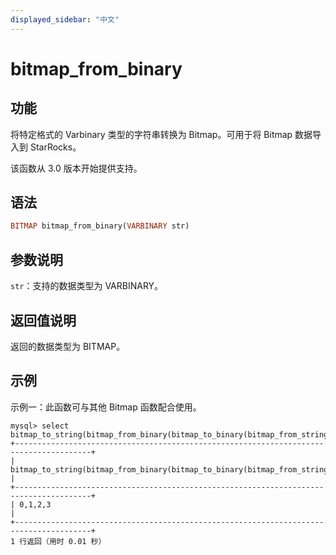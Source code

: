 ```yaml
---
displayed_sidebar: "中文"
---
```


# bitmap_from_binary

## 功能

将特定格式的 Varbinary 类型的字符串转换为 Bitmap。可用于将 Bitmap 数据导入到 StarRocks。

该函数从 3.0 版本开始提供支持。

## 语法

```Haskell
BITMAP bitmap_from_binary(VARBINARY str)
```

## 参数说明

`str`：支持的数据类型为 VARBINARY。

## 返回值说明

返回的数据类型为 BITMAP。

## 示例

示例一：此函数可与其他 Bitmap 函数配合使用。

   ```Plain
   mysql> select bitmap_to_string(bitmap_from_binary(bitmap_to_binary(bitmap_from_string("0,1,2,3"))));
   +---------------------------------------------------------------------------------------+
   | bitmap_to_string(bitmap_from_binary(bitmap_to_binary(bitmap_from_string('0,1,2,3')))) |
   +---------------------------------------------------------------------------------------+
   | 0,1,2,3                                                                               |
   +---------------------------------------------------------------------------------------+
   1 行返回（用时 0.01 秒）
   ```